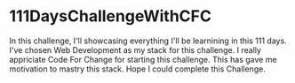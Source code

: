 # 111DaysChallengeWithCFC
In this challenge, I'll showcasing everything I'll be learnining in this 111 days. I've chosen Web Development as my stack for this challenge. I really appriciate Code For Change for starting this challenge. This has gave me motivation to mastry this stack. Hope I could complete this Challenge.